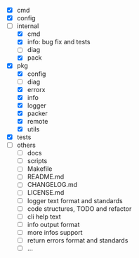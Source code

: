 - [x] cmd
- [x] config
- [ ] internal
  - [x] cmd
  - [x] info: bug fix and tests
  - [ ] diag
  - [x] pack
- [x] pkg
  - [x] config
  - [ ] diag
  - [x] errorx
  - [x] info
  - [x] logger
  - [x] packer
  - [x] remote
  - [x] utils
- [x] tests
- [ ] others
  - [ ] docs
  - [ ] scripts
  - [ ] Makefile
  - [ ] README.md
  - [ ] CHANGELOG.md
  - [ ] LICENSE.md
  - [ ] logger text format and standards
  - [ ] code structures, TODO and refactor
  - [ ] cli help text
  - [ ] info output format
  - [ ] more infos support
  - [ ] return errors format and standards
  - [ ] ...